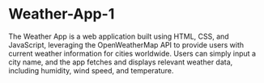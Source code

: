 # Weather-App-1
The Weather App is a web application built using HTML, CSS, and JavaScript, leveraging the OpenWeatherMap API to provide users with current weather information for cities worldwide. Users can simply input a city name, and the app fetches and displays relevant weather data, including humidity, wind speed, and temperature.
